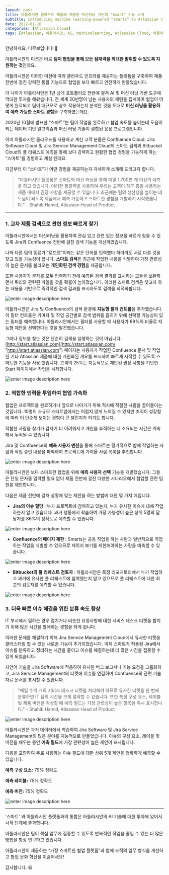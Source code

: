```yaml
---
layout: post
title: 아틀라시안 클라우드 제품에 적용된 머신러닝 기반의 "Smart" 기능 소개
Subtitle: Introducing machine learning-powered “smarts” to Atlassian cloud products
date: 2022-01-10
categories: [Atlassian Cloud]
tags: [Atlassian, 아틀라시안, AI, Machinelearning, Atlassian Cloud, 아틀라시안클라우드, Jira Cloud, Confluence Cloud, 디무브, Dmove]
---
```


안녕하세요, 디무브입니다! 🎈 

아틀라시안의 미션은 바로 **팀이 협업을 통해 모든 잠재력을 최대한 발휘할 수 있도록 지원하는 것**인데요.

아틀라시안은 이러한 미션에 따라 클라우드 인프라를 제공하는 플랫폼을 구축하여 제품 전반에 걸친 강력한 통합 기능으로 협업을 보다 빠르고 안전하게 만들었습니다.

더 나아가 아틀라시안은 1년 넘게 포트폴리오 전반에 걸쳐 AI 및 머신 러닝 기반 도구에 막대한 투자를 해왔습니다. 
전 세계 20만명이 넘는 사용자의 패턴을 집계하여 협업이 어떻게 완료되고 팀이 대규모로 상호 작용하는지 분석한 것을 토대로 **머신 러닝을 활용하여 예측 가능한 스마트 경험**을 구축하였는데요.

2020년 10월에 발표한 “스마트”는 팀이 작업을 완료하고 협업 속도를 높이는데 도움이 되는 데이터 기반 알고리즘과 머신 러닝 기술이 결합된 응용 프로그램입니다.

이미 아틀라시안 클라우드를 사용하고 계신 고객 분들은 Confluence Cloud, Jira Software Cloud 및 Jira Service Management Cloud의 스마트 검색과 Bitbucket Cloud의 풀 리퀘스트 예측을 통해 보다 강력하고 원활한 협업 경험을 가능하게 하는 “스마트”를 경험하고 계실 텐데요.

지금부터 이 “스마트”가 어떤 경험을 제공하는지 자세하게 소개해 드리고자 합니다.

> "아틀라시안 플랫폼은 스마트와 머신 러닝을 통해 매일 1,700만 개 이상의 예측을 하고 있습니다. 이러한 통찰력을 사용하여 우리는 고객이 하루 종일 사용하는 제품 내에서 권장 사항을 제공할 수 있습니다. 최근에는 팀의 생산성을 높이는 데 도움이 되도록 제품에서 예측 가능하고 스마트한 경험을 개발하기 시작했습니다." - Shahib Hamid, Atlassian Head of Product

----------

### 1. 교차 제품 검색으로 관련 정보 빠르게 찾기

아틀라시안에서는 머신러닝을 활용하여 관심 있고 관련 있는 정보를 빠르게 찾을 수 있도록 Jira와 Confluence 전반에 걸친 검색 기능을 개선하였습니다.

나와 다른 팀의 동료가 “로드맵”이라는 같은 단어를 입력했다 하더라도 서로 다른 것을 찾고 있을 가능성이 큽니다. **스마트 검색**은 최근에 작업한 내용을 식별하여 가장 관련성이 높은 문서를 불러오는 **개인화된 검색 경험**을 제공합니다.

또한 사용자가 문자를 모두 입력하기 전에 예측된 검색 결과를 표시하는 모듈을 보완하면서 쿼리와 관련된 파일을 찾을 확률이 높아졌습니다. 이러한 스마트 검색은 찾고자 하는 내용을 기반으로 즉각적인 검색 결과를 표시하도록 검색을 최적화합니다.

![enter image description here](https://3kllhk1ibq34qk6sp3bhtox1-wpengine.netdna-ssl.com/wp-content/uploads/2020/10/searching-v3.png)

아틀라시안은 Jira 및 Confluence의 검색 환경에 **지능형 필터 컨트롤**을 추가했습니다. 이 필터 컨트롤은 기여자 및 작업 공간별로 검색 범위를 좁히기 위해 선택할 가능성이 있는 필터를 예측합니다. 아틀라시안에서는 필터를 사용할 때 사용자가 89%의 비율로 지능형 제안을 선택한다는 것을 발견했습니다.

그러나 정보를 찾는 것은 단순히 검색을 실행하는 것이 아닙니다. [http://start.atlassian.com](http://start.atlassian.com/ "http://start.atlassian.com") 페이지는 사용자가 작업한 Confluence 문서 및 작업한 기타 Atlassian 제품에 대한 개인화된 개요를 표시하여 빠르게 시작할 수 있도록 스마트한 기능을 사용 했습니다. 고객의 25%는 지능적으로 제안된 권장 사항을 기반한 Start 페이지에서 작업을 시작합니다.

![enter image description here](https://3kllhk1ibq34qk6sp3bhtox1-wpengine.netdna-ssl.com/wp-content/uploads/2020/10/image-20200915-060139.png)


### 2. 적합한 인력을 투입하여 협업 가속화

협업은 프로젝트를 완료하거나 앞으로 나아가기 위해 적시에 적절한 사람을 끌어들이는 것입니다. 10명의 소규모 스타트업에서는 어렵지 않게 느껴질 수 있지만 조직이 성장함에 따라 이 단순해 보이는 경험이 큰 챌린지가 되기도 합니다.

적합한 사람을 찾기가 갑자기 더 어려워지고 개인을 추적하는 데 소요되는 시간은 계속해서 누적될 수 있습니다.

Jira 및 Confluence의 **예측 사용자 멘션**을 통해 스마트는 정기적으로 함께 작업하는 사람과 작업 중인 내용을 파악하여 프로젝트에 가져올 사람 목록을 추천합니다.

![enter image description here](https://3kllhk1ibq34qk6sp3bhtox1-wpengine.netdna-ssl.com/wp-content/uploads/2020/10/v3.gif)

  
아틀라시안은 보다 스마트한 협업을 위해 **예측 사용자 선택** 기능을 개발했습니다. 그들은 단일 문자를 입력할 필요 없이 제품 전반에 걸친 다양한 시나리오에서 협업할 관련 팀원을 제안합니다.

다음은 제품 전반에 걸쳐 상황에 맞는 제안을 하는 방법에 대한 몇 가지 예입니다.

-   **Jira의 이슈 할당** : 누가 프로젝트에 참여하고 있는지, 누가 유사한 이슈에 대해 작업하는지 알고 있습니다. 과거 행동에서 학습하여 가장 가능성이 높은 상위 5명의 담당자를 86%의 정확도로 예측할 수 있습니다.

![enter image description here](https://3kllhk1ibq34qk6sp3bhtox1-wpengine.netdna-ssl.com/wp-content/uploads/2020/10/jira-v3.png)

-   **Confluence의 페이지 제한** : Smarts는 공동 작업을 하는 사람과 일반적으로 작업하는 작업을 식별할 수 있으므로 페이지 보기를 제한해야하는 사람을 예측할 수 있습니다.

![enter image description here](https://3kllhk1ibq34qk6sp3bhtox1-wpengine.netdna-ssl.com/wp-content/uploads/2020/10/confluence-v3.png)

-   **Bitbucket의 풀 리퀘스트 검토자** : 아틀라시안은 특정 리포지토리에서 누가 작업하고 과거에 유사한 풀 리퀘스트에 참여했는지 알고 있으므로 풀 리퀘스트에 대한 최고의 검토자를 예측할 수 있습니다.

![enter image description here](https://3kllhk1ibq34qk6sp3bhtox1-wpengine.netdna-ssl.com/wp-content/uploads/2020/10/bitbucket-v3-600x358.png)


### 3. 더욱 빠른 이슈 해결을 위한 분류 속도 향상

IT 부서에서 일하는 경우 겹치거나 비슷한 요청사항에 대한 서비스 데스크 티켓을 합치기 위해 많은 시간을 할애하는 경험을 하게 됩니다.

이러한 문제를 해결하기 위해 Jira Service Management Cloud에서 유사한 티켓을 클러스터링 할 수 있는 새로운 기능이 추가되었습니다. 
이제 스마트가 적용된 Jira에서 이슈를 분류하고 정리하는 시간을 줄이고 이슈를 해결하는데 더 많은 시간을 집중할 수 있게 되었습니다.

자연어 기술을 Jira Software에 적용하여 유사한 버그 보고서나 기능 요청을 그룹화하고, Jira Service Management의 티켓에 이슈를 연결하며 Confluence의 관련 기술 자료 문서를 표시할 수 있습니다.

> "매일 수백 개의 서비스 데스크 티켓을 처리해야 하므로 유사한 티켓을 한 번에 분류하면 IT 팀의 시간을 크게 절약할 수 있습니다. 
> 또한 특정 구성 요소, 레이블 및 제품 버전을 작성할 때 예측 필드는 가장 관련성이 높은 항목을 즉시 표시합니다." - Shahib Hamid, Atlassian Head of Product

![enter image description here](https://3kllhk1ibq34qk6sp3bhtox1-wpengine.netdna-ssl.com/wp-content/uploads/2020/10/image-43-2048x860.png)

아틀라시안은 과거 데이터에서 학습하여 Jira Software 및 Jira Service Management의 많은 분야를 지능적으로 만들었습니다. 
이슈의 구성 요소, 레이블 및 버전을 채우는 동안 **예측 필드**에 가장 관련성이 높은 제안이 표시됩니다.

다음을 포함하여 주로 사용하는 이슈 필드에 대한 상위 5개 제안을 정확하게 예측할 수 있습니다.

**예측 구성 요소:** 79% 정확도

**예측 레이블:** 75% 정확도

**예측 버전:** 75% 정확도

![enter image description here](https://3kllhk1ibq34qk6sp3bhtox1-wpengine.netdna-ssl.com/wp-content/uploads/2020/12/3.-predictive-fields-v3-1-scaled.gif)

---

'스마트' 와 아틀라시안 플랫폼과의 통합은 아틀라시안의 AI 기술에 대한 투자에 있어서 시작 단계에 불과합니다.

아틀라시안은 팀이 핵심 업무에 집중할 수 있도록 반복적인 작업을 줄일 수 있는 더 많은 방법을 항상 연구하고 있습니다.

아틀라시안이 제공하는 “가장 스마트한 협업 플랫폼”과 함께 조직의 업무 방식을 개선하고 협업 문화 혁신을 이끌어세요!

감사합니다. 😃
